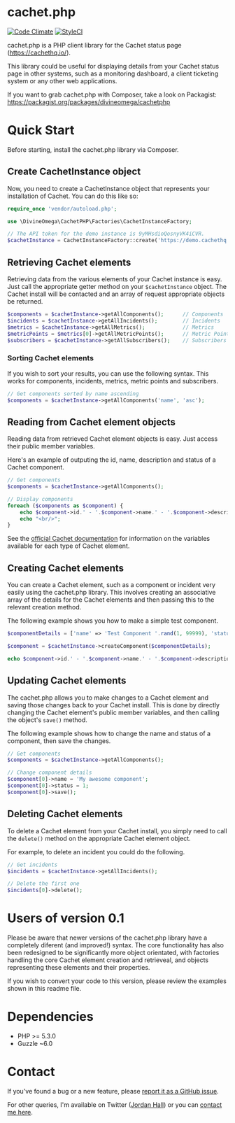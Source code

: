 # cachet.php

[![Code Climate](https://codeclimate.com/github/DivineOmega/cachet.php/badges/gpa.svg)](https://codeclimate.com/github/DivineOmega/cachet.php) 
[![StyleCI](https://styleci.io/repos/35906291/shield)](https://styleci.io/repos/35906291)

cachet.php is a PHP client library for the Cachet status page (https://cachethq.io/).

This library could be useful for displaying details from your Cachet status page in other systems, such as a monitoring dashboard, a client ticketing system or any other web applications.

If you want to grab cachet.php with Composer, take a look on Packagist: https://packagist.org/packages/divineomega/cachetphp

# Quick Start

Before starting, install the cachet.php library via Composer.

## Create CachetInstance object

Now, you need to create a CachetInstance object that represents your installation of Cachet. You can do this like so:

```php
require_once 'vendor/autoload.php';

use \DivineOmega\CachetPHP\Factories\CachetInstanceFactory;

// The API token for the demo instance is 9yMHsdioQosnyVK4iCVR.
$cachetInstance = CachetInstanceFactory::create('https://demo.cachethq.io/api/v1/', '9yMHsdioQosnyVK4iCVR');
```

## Retrieving Cachet elements

Retrieving data from the various elements of your Cachet instance is easy. Just call the appropriate getter method on your ```$cachetInstance``` object. The Cachet install will be contacted and an array of request appropriate objects be returned.

```php
$components = $cachetInstance->getAllComponents();      // Components
$incidents = $cachetInstance->getAllIncidents();        // Incidents
$metrics = $cachetInstance->getAllMetrics();            // Metrics
$metricPoints = $metrics[0]->getAllMetricPoints();      // Metric Points
$subscribers = $cachetInstance->getAllSubscribers();    // Subscribers
```

### Sorting Cachet elements

If you wish to sort your results, you can use the following syntax. This works for components, incidents, metrics, metric points and subscribers.

```php
// Get components sorted by name ascending
$components = $cachetInstance->getAllComponents('name', 'asc');
```

## Reading from Cachet element objects

Reading data from retrieved Cachet element objects is easy. Just access their public member variables.

Here's an example of outputing the id, name, description and status of a Cachet component.

```php
// Get components
$components = $cachetInstance->getAllComponents();

// Display components
foreach ($components as $component) {
    echo $component->id.' - '.$component->name.' - '.$component->description.' - '.$component->status;
    echo "<br/>";
}
```

See the [official Cachet documentation](https://docs.cachethq.io/docs) for information on the variables available for each type of Cachet element.

## Creating Cachet elements

You can create a Cachet element, such as a component or incident very easily using the cachet.php library. This involves creating an associative array of the details for the Cachet elements and then passing this to the relevant creation method.

The following example shows you how to make a simple test component.

```php
$componentDetails = ['name' => 'Test Component '.rand(1, 99999), 'status' => 1];

$component = $cachetInstance->createComponent($componentDetails);

echo $component->id.' - '.$component->name.' - '.$component->description.' - '.$component->status;
```

## Updating Cachet elements

The cachet.php allows you to make changes to a Cachet element and saving those changes back to your Cachet install. This is done by directly changing the Cachet element's public member variables, and then calling the object's `save()` method.

The following example shows how to change the name and status of a component, then save the changes.

```php
// Get components
$components = $cachetInstance->getAllComponents();

// Change component details
$component[0]->name = 'My awesome component';
$component[0]->status = 1;
$component[0]->save();
```

## Deleting Cachet elements

To delete a Cachet element from your Cachet install, you simply need to call the `delete()` method on the appropriate Cachet element object.

For example, to delete an incident you could do the following.

```php
// Get incidents
$incidents = $cachetInstance->getAllIncidents();

// Delete the first one
$incidents[0]->delete();
```

# Users of version 0.1

Please be aware that newer versions of the cachet.php library have a completely diferent (and improved!) syntax. The core functionality has also been redesigned to be significantly more object orientated, with factories handling the core Cachet element creation and retrieveal, and objects representing these elements and their properties.

If you wish to convert your code to this version, please review the examples shown in this readme file.

# Dependencies

* PHP >= 5.3.0
* Guzzle ~6.0

# Contact

If you've found a bug or a new feature, please [report it as a GitHub issue](https://github.com/DivineOmega/cachet.php/issues).

For other queries, I'm available on Twitter ([Jordan Hall](https://twitter.com/divineomega)) or you can [contact me here](http://jordanhall.co.uk/about-jordan-hall/contact/).
